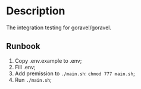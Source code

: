 # Description

The integration testing for goravel/goravel.

## Runbook

1. Copy .env.example to .env;
2. Fill .env;
3. Add premission to `./main.sh`: `chmod 777 main.sh`;
4. Run `./main.sh`;

